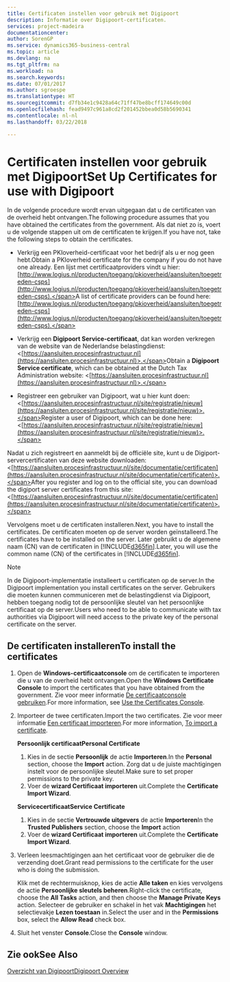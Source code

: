 ```yaml
---
title: Certificaten instellen voor gebruik met Digipoort
description: Informatie over Digipoort-certificaten.
services: project-madeira
documentationcenter: 
author: SorenGP
ms.service: dynamics365-business-central
ms.topic: article
ms.devlang: na
ms.tgt_pltfrm: na
ms.workload: na
ms.search.keywords: 
ms.date: 07/01/2017
ms.author: sgroespe
ms.translationtype: HT
ms.sourcegitcommit: d7fb34e1c9428a64c71ff47be8bcff174649c00d
ms.openlocfilehash: fead9497c961a8cd2f201452bbea0d58b5690341
ms.contentlocale: nl-nl
ms.lasthandoff: 03/22/2018

---
```

# <a name="set-up-certificates-for-use-with-digipoort"></a><span data-ttu-id="8fe1d-103">Certificaten instellen voor gebruik met Digipoort</span><span class="sxs-lookup"><span data-stu-id="8fe1d-103">Set Up Certificates for use with Digipoort</span></span>
<span data-ttu-id="8fe1d-104">In de volgende procedure wordt ervan uitgegaan dat u de certificaten van de overheid hebt ontvangen.</span><span class="sxs-lookup"><span data-stu-id="8fe1d-104">The following procedure assumes that you have obtained the certificates from the government.</span></span> <span data-ttu-id="8fe1d-105">Als dat niet zo is, voert u de volgende stappen uit om de certificaten te krijgen.</span><span class="sxs-lookup"><span data-stu-id="8fe1d-105">If you have not, take the following steps to obtain the certificates.</span></span>  

- <span data-ttu-id="8fe1d-106">Verkrijg een PKIoverheid-certificaat voor het bedrijf als u er nog geen hebt.</span><span class="sxs-lookup"><span data-stu-id="8fe1d-106">Obtain a PKIoverheid certificate for the company if you do not have one already.</span></span> <span data-ttu-id="8fe1d-107">Een lijst met certificaatproviders vindt u hier: [http://www.logius.nl/producten/toegang/pkioverheid/aansluiten/toegetreden-csps](http://www.logius.nl/producten/toegang/pkioverheid/aansluiten/toegetreden-csps).</span><span class="sxs-lookup"><span data-stu-id="8fe1d-107">A list of certificate providers can be found here: [http://www.logius.nl/producten/toegang/pkioverheid/aansluiten/toegetreden-csps](http://www.logius.nl/producten/toegang/pkioverheid/aansluiten/toegetreden-csps).</span></span>  

- <span data-ttu-id="8fe1d-108">Verkrijg een **Digipoort Service-certificaat**, dat kan worden verkregen van de website van de Nederlandse belastingdienst: <[https://aansluiten.procesinfrastructuur.nl](https://aansluiten.procesinfrastructuur.nl)>.</span><span class="sxs-lookup"><span data-stu-id="8fe1d-108">Obtain a **Digipoort Service certificate**, which can be obtained at the Dutch Tax Administration website: <[https://aansluiten.procesinfrastructuur.nl](https://aansluiten.procesinfrastructuur.nl)>.</span></span>  

- <span data-ttu-id="8fe1d-109">Registreer een gebruiker van Digipoort, wat u hier kunt doen: <[https://aansluiten.procesinfrastructuur.nl/site/registratie/nieuw](https://aansluiten.procesinfrastructuur.nl/site/registratie/nieuw)>.</span><span class="sxs-lookup"><span data-stu-id="8fe1d-109">Register a user of Digipoort, which can be done here: <[https://aansluiten.procesinfrastructuur.nl/site/registratie/nieuw](https://aansluiten.procesinfrastructuur.nl/site/registratie/nieuw)>.</span></span>  

<span data-ttu-id="8fe1d-110">Nadat u zich registreert en aanmeldt bij de officiële site, kunt u de Digiport-servercertificaten van deze website downloaden: <[https://aansluiten.procesinfrastructuur.nl/site/documentatie/certificaten](https://aansluiten.procesinfrastructuur.nl/site/documentatie/certificaten)>.</span><span class="sxs-lookup"><span data-stu-id="8fe1d-110">After you register and log on to the official site, you can download the digiport server certificates from this site: <[https://aansluiten.procesinfrastructuur.nl/site/documentatie/certificaten](https://aansluiten.procesinfrastructuur.nl/site/documentatie/certificaten)>.</span></span>  

<span data-ttu-id="8fe1d-111">Vervolgens moet u de certificaten installeren.</span><span class="sxs-lookup"><span data-stu-id="8fe1d-111">Next, you have to install the certificates.</span></span> <span data-ttu-id="8fe1d-112">De certificaten moeten op de server worden geïnstalleerd.</span><span class="sxs-lookup"><span data-stu-id="8fe1d-112">The certificates have to be installed on the server.</span></span> <span data-ttu-id="8fe1d-113">Later gebruikt u de algemene naam (CN) van de certificaten in [!INCLUDE[d365fin](../../includes/d365fin_md.md)].</span><span class="sxs-lookup"><span data-stu-id="8fe1d-113">Later, you will use the common name (CN) of the certificates in [!INCLUDE[d365fin](../../includes/d365fin_md.md)].</span></span>  

> [!NOTE]  
>  <span data-ttu-id="8fe1d-114">In de Digipoort-implementatie installeert u certificaten op de server.</span><span class="sxs-lookup"><span data-stu-id="8fe1d-114">In the Digipoort implementation you install certificates on the server.</span></span> <span data-ttu-id="8fe1d-115">Gebruikers die moeten kunnen communiceren met de belastingdienst via Digipoort, hebben toegang nodig tot de persoonlijke sleutel van het persoonlijke certificaat op de server.</span><span class="sxs-lookup"><span data-stu-id="8fe1d-115">Users who need to be able to communicate with tax authorities via Digipoort will need access to the private key of the personal certificate on the server.</span></span>  

## <a name="to-install-the-certificates"></a><span data-ttu-id="8fe1d-116">De certificaten installeren</span><span class="sxs-lookup"><span data-stu-id="8fe1d-116">To install the certificates</span></span>  

1.  <span data-ttu-id="8fe1d-117">Open de **Windows-certificaatconsole** om de certificaten te importeren die u van de overheid hebt ontvangen.</span><span class="sxs-lookup"><span data-stu-id="8fe1d-117">Open the **Windows Certificate Console** to import the certificates that you have obtained from the government.</span></span> <span data-ttu-id="8fe1d-118">Zie voor meer informatie [De certificaatconsole gebruiken](http://social.technet.microsoft.com/wiki/contents/articles/2167.how-to-use-the-certificates-console.aspx).</span><span class="sxs-lookup"><span data-stu-id="8fe1d-118">For more information, see [Use the Certificates Console](http://social.technet.microsoft.com/wiki/contents/articles/2167.how-to-use-the-certificates-console.aspx).</span></span>  
2.  <span data-ttu-id="8fe1d-119">Importeer de twee certificaten.</span><span class="sxs-lookup"><span data-stu-id="8fe1d-119">Import the two certificates.</span></span> <span data-ttu-id="8fe1d-120">Zie voor meer informatie [Een certificaat importeren](http://social.technet.microsoft.com/wiki/contents/articles/2167.how-to-use-the-certificates-console.aspx#To_import_certificates).</span><span class="sxs-lookup"><span data-stu-id="8fe1d-120">For more information, [To import a certificate](http://social.technet.microsoft.com/wiki/contents/articles/2167.how-to-use-the-certificates-console.aspx#To_import_certificates).</span></span>  

    <span data-ttu-id="8fe1d-121">**Persoonlijk certificaat**</span><span class="sxs-lookup"><span data-stu-id="8fe1d-121">**Personal Certificate**</span></span>  

    1.  <span data-ttu-id="8fe1d-122">Kies in de sectie **Persoonlijk** de actie **Importeren**.</span><span class="sxs-lookup"><span data-stu-id="8fe1d-122">In the **Personal** section, choose the **Import** action.</span></span> <span data-ttu-id="8fe1d-123">Zorg dat u de juiste machtigingen instelt voor de persoonlijke sleutel.</span><span class="sxs-lookup"><span data-stu-id="8fe1d-123">Make sure to set proper permissions to the private key.</span></span>  
    2.  <span data-ttu-id="8fe1d-124">Voer de **wizard Certificaat importeren** uit.</span><span class="sxs-lookup"><span data-stu-id="8fe1d-124">Complete the **Certificate Import Wizard**.</span></span>  

    <span data-ttu-id="8fe1d-125">**Servicecertificaat**</span><span class="sxs-lookup"><span data-stu-id="8fe1d-125">**Service Certificate**</span></span>  

    1.  <span data-ttu-id="8fe1d-126">Kies in de sectie **Vertrouwde uitgevers** de actie **Importeren**</span><span class="sxs-lookup"><span data-stu-id="8fe1d-126">In the **Trusted Publishers** section, choose the **Import** action</span></span>  
    2.  <span data-ttu-id="8fe1d-127">Voer de **wizard Certificaat importeren** uit.</span><span class="sxs-lookup"><span data-stu-id="8fe1d-127">Complete the **Certificate Import Wizard**.</span></span>  

3.  <span data-ttu-id="8fe1d-128">Verleen leesmachtigingen aan het certificaat voor de gebruiker die de verzending doet.</span><span class="sxs-lookup"><span data-stu-id="8fe1d-128">Grant read permissions to the certificate for the user who is doing the submission.</span></span>  

    <span data-ttu-id="8fe1d-129">Klik met de rechtermuisknop, kies de actie **Alle taken** en kies vervolgens de actie **Persoonlijke sleutels beheren**.</span><span class="sxs-lookup"><span data-stu-id="8fe1d-129">Right-click the certificate, choose the **All Tasks** action, and then choose the **Manage Private Keys** action.</span></span> <span data-ttu-id="8fe1d-130">Selecteer de gebruiker en schakel in het vak **Machtigingen** het selectievakje **Lezen toestaan** in.</span><span class="sxs-lookup"><span data-stu-id="8fe1d-130">Select the user and in the **Permissions** box, select the **Allow Read** check box.</span></span>  

4.  <span data-ttu-id="8fe1d-131">Sluit het venster **Console**.</span><span class="sxs-lookup"><span data-stu-id="8fe1d-131">Close the **Console** window.</span></span>  

## <a name="see-also"></a><span data-ttu-id="8fe1d-132">Zie ook</span><span class="sxs-lookup"><span data-stu-id="8fe1d-132">See Also</span></span>  
 [<span data-ttu-id="8fe1d-133">Overzicht van Digipoort</span><span class="sxs-lookup"><span data-stu-id="8fe1d-133">Digipoort Overview</span></span>](digipoort-overview.md)

